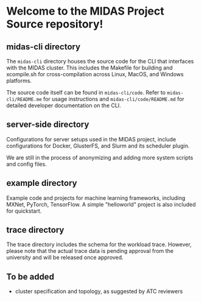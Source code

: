 Welcome to the MIDAS Project Source repository!
=====

## midas-cli directory
The `midas-cli` directory houses the source code for the CLI that interfaces with the MIDAS cluster. This includes the Makefile for building and xcompile.sh for cross-compilation across Linux, MacOS, and Windows platforms. 

The source code itself can be found in `midas-cli/code`. Refer to `midas-cli/README.me` for usage instructions and `midas-cli/code/README.md` for detailed developer documentation on the CLI.

## server-side directory
Configurations for server setups used in the MIDAS project, include configurations for Docker, GlusterFS, and Slurm and its scheduler plugin. 

We are still in the process of anonymizing and adding more system scripts and config files.

## example directory
Example code and projects for machine learning frameworks, including MXNet, PyTorch, TensorFlow. A simple "helloworld" project is also included for quickstart.

## trace directory
The trace directory includes the schema for the workload trace. However, please note that the actual trace data is pending approval from the university and will be released once approved.

## To be added
* cluster specification and topology, as suggested by ATC reviewers